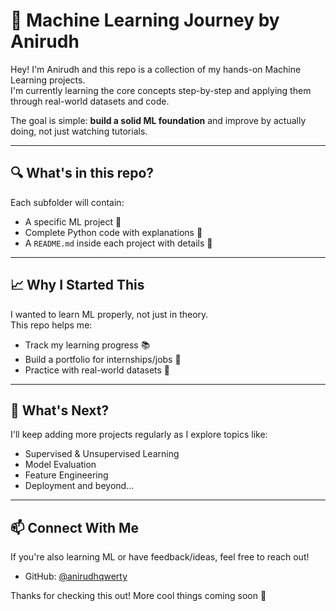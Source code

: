 # 🧠 Machine Learning Journey by Anirudh

Hey! I'm Anirudh and this repo is a collection of my hands-on Machine Learning projects.  
I'm currently learning the core concepts step-by-step and applying them through real-world datasets and code.

The goal is simple: **build a solid ML foundation** and improve by actually doing, not just watching tutorials.

---

## 🔍 What's in this repo?

Each subfolder will contain:

- A specific ML project 📁
- Complete Python code with explanations 🐍
- A `README.md` inside each project with details 📄

---

## 📈 Why I Started This

I wanted to learn ML properly, not just in theory.  
This repo helps me:

- Track my learning progress 📚  
- Build a portfolio for internships/jobs 💼  
- Practice with real-world datasets 💾

---

## 🚀 What's Next?

I'll keep adding more projects regularly as I explore topics like:

- Supervised & Unsupervised Learning  
- Model Evaluation  
- Feature Engineering  
- Deployment and beyond...

---

## 📫 Connect With Me

If you're also learning ML or have feedback/ideas, feel free to reach out!

- GitHub: [@anirudhqwerty](https://github.com/anirudhqwerty)

Thanks for checking this out! More cool things coming soon 🚀
